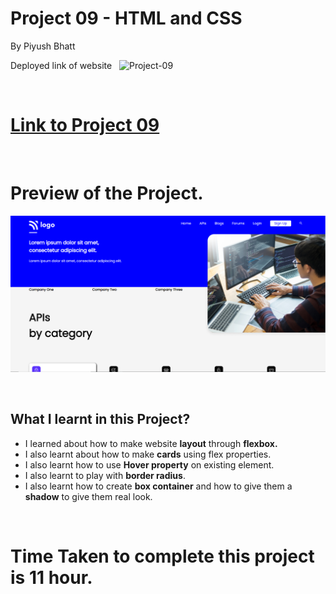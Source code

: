 


# Project 09 - HTML and CSS

By Piyush Bhatt

Deployed link of website &nbsp; ![Project-09](https://img.shields.io/badge/Project-09-9cf)

<br>

# [Link to Project 09](https://devloper-landingpage.netlify.app)

<br>

# Preview of the Project.

![Preview](./preview.png)

<br>

## What I learnt in this Project?

- I learned about how to make website **layout** through **flexbox.**
- I also learnt about how to make **cards** using flex properties.
- I also learnt how to use **Hover property** on existing element.
- I also learnt to play with **border radius**.
- I also learnt how to create **box container** and how to give them a **shadow** to give them real look.

<br> 

# Time Taken to complete  this project is 11 hour.